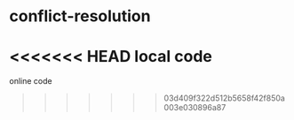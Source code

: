 # conflict-resolution

<<<<<<< HEAD
local code
=======
online code
>>>>>>> 03d409f322d512b5658f42f850a003e030896a87
